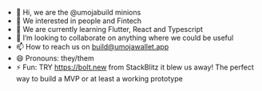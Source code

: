 - 👋 Hi, we are the @umojabuild minions
- 👀 We interested in people and Fintech
- 🌱 We are currently learning Flutter, React and Typescript
- 💞️ I’m looking to collaborate on anything where we could be useful
- 📫 How to reach us on build@umojawallet.app
- 😄 Pronouns: they/them
- ⚡ Fun: TRY https://bolt.new from StackBlitz it blew us away! The perfect way to build a MVP or at least a working prototype

<!---
umojabuild/umojabuild is a ✨ special ✨ repository because its `README.md` (this file) appears on your GitHub profile.
You can click the Preview link to take a look at your changes.
--->
